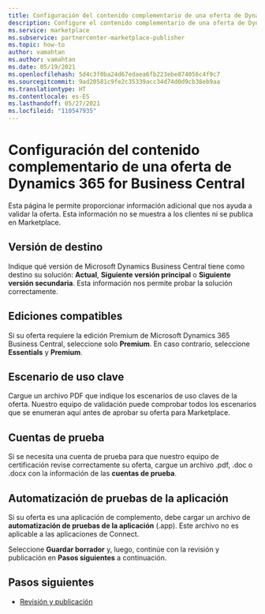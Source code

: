 ```yaml
---
title: Configuración del contenido complementario de una oferta de Dynamics 365 for Business Central en Microsoft AppSource (Azure Marketplace)
description: Configure el contenido complementario de una oferta de Dynamics 365 for Business Central en Microsoft AppSource (Azure Marketplace).
ms.service: marketplace
ms.subservice: partnercenter-marketplace-publisher
ms.topic: how-to
author: vamahtan
ms.author: vamahtan
ms.date: 05/19/2021
ms.openlocfilehash: 5d4c3f0ba24d67edaea6fb223ebe874056c4f9c7
ms.sourcegitcommit: 9ad20581c9fe2c35339acc34d74d0d9cb38eb9aa
ms.translationtype: HT
ms.contentlocale: es-ES
ms.lasthandoff: 05/27/2021
ms.locfileid: "110547935"
---
```

# <a name="set-up-dynamics-365-for-business-central-offer-supplemental-content"></a>Configuración del contenido complementario de una oferta de Dynamics 365 for Business Central

Esta página le permite proporcionar información adicional que nos ayuda a validar la oferta. Esta información no se muestra a los clientes ni se publica en Marketplace.

## <a name="target-release"></a>Versión de destino

Indique qué versión de Microsoft Dynamics Business Central tiene como destino su solución: **Actual**, **Siguiente versión principal** o **Siguiente versión secundaria**. Esta información nos permite probar la solución correctamente.

## <a name="supported-editions"></a>Ediciones compatibles

Si su oferta requiere la edición Premium de Microsoft Dynamics 365 Business Central, seleccione solo **Premium**. En caso contrario, seleccione **Essentials** y **Premium**.

## <a name="key-usage-scenario"></a>Escenario de uso clave

Cargue un archivo PDF que indique los escenarios de uso claves de la oferta. Nuestro equipo de validación puede comprobar todos los escenarios que se enumeran aquí antes de aprobar su oferta para Marketplace.

## <a name="test-accounts"></a>Cuentas de prueba

Si se necesita una cuenta de prueba para que nuestro equipo de certificación revise correctamente su oferta, cargue un archivo .pdf, .doc o .docx con la información de las **cuentas de prueba**.

## <a name="app-tests-automation"></a>Automatización de pruebas de la aplicación

Si su oferta es una aplicación de complemento, debe cargar un archivo de **automatización de pruebas de la aplicación** (.app). Este archivo no es aplicable a las aplicaciones de Connect.

Seleccione **Guardar borrador** y, luego, continúe con la revisión y publicación en **Pasos siguientes** a continuación.

## <a name="next-steps"></a>Pasos siguientes

- [Revisión y publicación](dynamics-365-review-publish.md)
